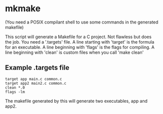 # mkmake

(You need a POSIX compilant shell to use some commands in the generated makefile)

This script will generate a Makefile for a C project. Not flawless but does the job. 
You need a '.targets' file. A line starting with 'target' is the formula for an executable. 
A line beginning with 'flags' is the flags for compiling.
A line beginning with 'clean' is custom files when you call 'make clean'

## Example .targets file

```
target app main.c common.c
target app2 main2.c common.c
clean *.0
flags -lm
```

The makefile generated by this will generate two executables, app and app2.
